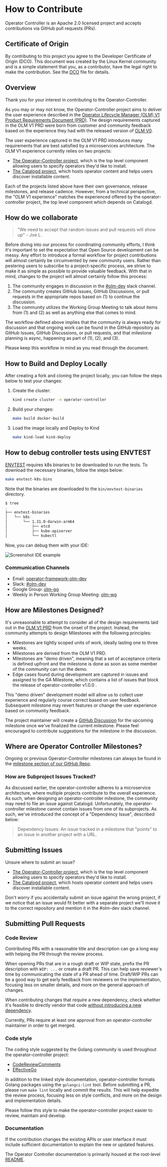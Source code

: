 # How to Contribute

Operator Controller is an Apache 2.0 licensed project and accepts contributions via GitHub pull requests (PRs).

## Certificate of Origin

By contributing to this project you agree to the Developer Certificate of
Origin (DCO). This document was created by the Linux Kernel community and is a
simple statement that you, as a contributor, have the legal right to make the
contribution. See the [DCO](https://github.com/operator-framework/operator-controller/blob/main/DCO) file for details.

## Overview

Thank you for your interest in contributing to the Operator-Controller.

As you may or may not know, the Operator-Controller project aims to deliver the user experience described in the [Operator Lifecycle Manager (OLM) V1 Product Requirements Document (PRD)](https://docs.google.com/document/d/1-vsZ2dAODNfoHb7Nf0fbYeKDF7DUqEzS9HqgeMCvbDs/edit). The design requirements captured in the OLM V1 PRD were born from customer and community feedback based on the experience they had with the released version of [OLM V0](https://github.com/operator-framework/operator-lifecycle-manager).

The user experience captured in the OLM V1 PRD introduces many requirements that are best satisfied by a microservices architecture. The OLM V1 experience currently relies on two projects:

- [The Operator-Controller project](https://github.com/operator-framework/operator-controller/), which is the top level component allowing users to specify operators they'd like to install.
- [The Catalogd project](https://github.com/operator-framework/catalogd/), which hosts operator content and helps users discover installable content.

Each of the projects listed above have their own governance, release milestones, and release cadence. However, from a technical perspective, the "OLM V1 experience" matches the experienced offered by the operator-controller project, the top level component which depends on Catalogd.

## How do we collaborate

> "We need to accept that random issues and pull requests will show up" - Joe L.

Before diving into our process for coordinating community efforts, I think it's important to set the expectation that Open Source development can be messy. Any effort to introduce a formal workflow for project contributions will almost certainly be circumvented by new community users. Rather than pestering users to subscribe to a project-specific process, we strive to make it as simple as possible to provide valuable feedback. With that in mind, changes to the project will almost certainly follow this process:

1. The community engages in discussion in the [#olm-dev](https://kubernetes.slack.com/archives/C0181L6JYQ2) slack channel.
2. The community creates GitHub Issues, GitHub Discussions, or pull requests in the appropriate repos based on (1) to continue the discussion.
3. The community utilizes the Working Group Meeting to talk about items from (1) and (2) as well as anything else that comes to mind.

The workflow defined above implies that the community is always ready for discussion and that ongoing work can be found in the GitHub repository as GitHub Issues, GitHub Discussions, or pull requests, and that milestone planning is async, happening as part of (1), (2), and (3).

Please keep this workflow in mind as you read through the document.

## How to Build and Deploy Locally

After creating a fork and cloning the project locally,
you can follow the steps below to test your changes:

1. Create the cluster:

    ```sh
    kind create cluster -n operator-controller
    ```

2. Build your changes:

    ```sh
    make build docker-build
    ```

3. Load the image locally and Deploy to Kind

    ```sh
    make kind-load kind-deploy
    ```

## How to debug controller tests using ENVTEST

[ENVTEST](https://book.kubebuilder.io/reference/envtest) requires k8s binaries to be downloaded to run the tests.
To download the necessary binaries, follow the steps below:

```sh
make envtest-k8s-bins
```

Note that the binaries are downloaded to the `bin/envtest-binaries` directory.

```sh
$ tree
.
├── envtest-binaries
│   └── k8s
│       └── 1.31.0-darwin-arm64
│           ├── etcd
│           ├── kube-apiserver
│           └── kubectl
```

Now, you can debug them with your IDE:

![Screenshot IDE example](https://github.com/user-attachments/assets/3096d524-0686-48ca-911c-5b843093ad1f)

### Communication Channels

- Email: [operator-framework-olm-dev](mailto:operator-framework-olm-dev@googlegroups.com)
- Slack: [#olm-dev](https://kubernetes.slack.com/archives/C0181L6JYQ2)
- Google Group: [olm-gg](https://groups.google.com/g/operator-framework-olm-dev)
- Weekly in Person Working Group Meeting: [olm-wg](https://github.com/operator-framework/community#operator-lifecycle-manager-working-group)

## How are Milestones Designed?

It's unreasonable to attempt to consider all of the design requirements laid out in the [OLM V1 PRD](https://docs.google.com/document/d/1-vsZ2dAODNfoHb7Nf0fbYeKDF7DUqEzS9HqgeMCvbDs/edit) from the onset of the project. Instead, the community attempts to design Milestones with the following principles:

- Milestones are tightly scoped units of work, ideally lasting one to three weeks.
- Milestones are derived from the OLM V1 PRD.
- Milestones are "demo driven", meaning that a set of acceptance criteria is defined upfront and the milestone is done as soon as some member of the community can run the demo.
- Edge cases found during development are captured in issues and assigned to the GA Milestone, which contains a list of issues that block the release of operator-controller v1.0.0 .

This "demo driven" development model will allow us to collect user experience and regularly course correct based on user feedback. Subsequent milestone may revert features or change the user experience based on community feedback.

The project maintainer will create a [GitHub Discussion](https://github.com/operator-framework/operator-controller/discussions) for the upcoming milestone once we've finalized the current milestone. Please feel encouraged to contribute suggestions for the milestone in the discussion.

## Where are Operator Controller Milestones?

Ongoing or previous Operator-Controller milestones can always be found in the [milestone section of our GitHub Repo](https://github.com/operator-framework/operator-controller/milestones).

### How are Subproject Issues Tracked?

As discussed earlier, the operator-controller adheres to a microservice architecture, where multiple projects contribute to the overall experience. As such, when designing an operator-controller milestone, the community may need to file an issue against Catalogd. Unfortunately, the operator-controller milestone cannot contain issues from one of its subprojects. As such, we've introduced the concept of a "Dependency Issue", described below:

> Dependency Issues: An issue tracked in a milestone that "points" to an issue in another project with a URL.

## Submitting Issues

Unsure where to submit an issue?

- [The Operator-Controller project](https://github.com/operator-framework/operator-controller/), which is the top level component allowing users to specify operators they'd like to install.
- [The Catalogd project](https://github.com/operator-framework/catalogd/), which hosts operator content and helps users discover installable content.

Don't worry if you accidentally submit an issue against the wrong project, if we notice that an issue would fit better with a separate project we'll move it to the correct repository and mention it in the #olm-dev slack channel.

## Submitting Pull Requests

### Code Review

Contributing PRs with a reasonable title and description can go a long way with helping the PR through the review
process.

When opening PRs that are in a rough draft or WIP state, prefix the PR description with `WIP: ...` or create a draft PR.
This can help save reviewer's time by communicating the state of a PR ahead of time. Draft/WIP PRs can be a good way to
get early feedback from reviewers on the implementation, focusing less on smaller details, and more on the general
approach of changes.

When contributing changes that require a new dependency, check whether it's feasible to directly vendor that
code [without introducing a new dependency](https://go-proverbs.github.io/).

Currently, PRs require at least one approval from an operator-controller maintainer in order to get merged.

### Code style

The coding style suggested by the Golang community is used throughout the operator-controller project:

- [CodeReviewComments](https://github.com/golang/go/wiki/CodeReviewComments)
- [EffectiveGo](https://golang.org/doc/effective_go)

In addition to the linked style documentation, operator-controller formats Golang packages using the `golangci-lint` tool. Before
submitting a PR, please run `make lint` locally and commit the results. This will help expedite the review process,
focusing less on style conflicts, and more on the design and implementation details.

Please follow this style to make the operator-controller project easier to review, maintain and develop.

### Documentation

If the contribution changes the existing APIs or user interface it must include sufficient documentation to explain the
new or updated features.

The Operator Controller documentation is primarily housed at the root-level [README](https://github.com/operator-framework/operator-controller/blob/main/README.md).
